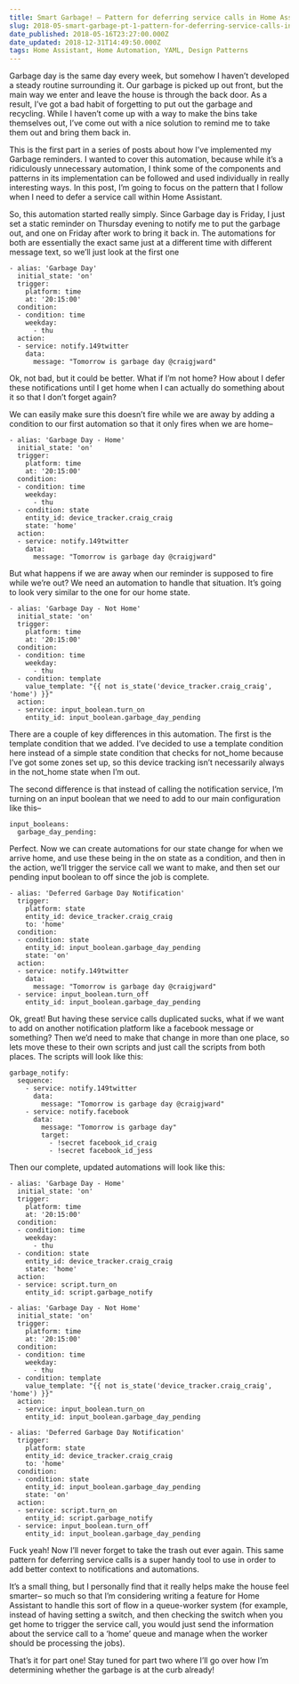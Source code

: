 ```yaml
---
title: Smart Garbage! – Pattern for deferring service calls in Home Assistant
slug: 2018-05-smart-garbage-pt-1-pattern-for-deferring-service-calls-in-home-assistant
date_published: 2018-05-16T23:27:00.000Z
date_updated: 2018-12-31T14:49:50.000Z
tags: Home Assistant, Home Automation, YAML, Design Patterns
---
```


Garbage day is the same day every week, but somehow I haven’t developed a steady routine surrounding it. Our garbage is picked up out front, but the main way we enter and leave the house is through the back door. As a result, I’ve got a bad habit of forgetting to put out the garbage and recycling. While I haven’t come up with a way to make the bins take themselves out, I’ve come out with a nice solution to remind me to take them out and bring them back in.

This is the first part in a series of posts about how I’ve implemented my Garbage reminders. I wanted to cover this automation, because while it’s a ridiculously unnecessary automation, I think some of the components and patterns in its implementation can be followed and used individually in really interesting ways. In this post, I’m going to focus on the pattern that I follow when I need to defer a service call within Home Assistant.

So, this automation started really simply. Since Garbage day is Friday, I just set a static reminder on Thursday evening to notify me to put the garbage out, and one on Friday after work to bring it back in. The automations for both are essentially the exact same just at a different time with different message text, so we’ll just look at the first one

    - alias: 'Garbage Day'
      initial_state: 'on'
      trigger:
        platform: time
        at: '20:15:00'
      condition:
      - condition: time
        weekday:
          - thu
      action:
      - service: notify.149twitter
        data:
          message: "Tomorrow is garbage day @craigjward"

Ok, not bad, but it could be better. What if I’m not home? How about I defer these notifications until I get home when I can actually do something about it so that I don’t forget again?

We can easily make sure this doesn’t fire while we are away by adding a condition to our first automation so that it only fires when we are home–

    - alias: 'Garbage Day - Home'
      initial_state: 'on'
      trigger:
        platform: time
        at: '20:15:00'
      condition:
      - condition: time
        weekday:
          - thu
      - condition: state
        entity_id: device_tracker.craig_craig
        state: 'home'
      action:
      - service: notify.149twitter
        data:
          message: "Tomorrow is garbage day @craigjward"

But what happens if we are away when our reminder is supposed to fire while we’re out? We need an automation to handle that situation. It’s going to look very similar to the one for our home state.

    - alias: 'Garbage Day - Not Home'
      initial_state: 'on'
      trigger:
        platform: time
        at: '20:15:00'
      condition:
      - condition: time
        weekday:
          - thu
      - condition: template
        value_template: "{{ not is_state('device_tracker.craig_craig', 'home') }}"
      action:
      - service: input_boolean.turn_on
        entity_id: input_boolean.garbage_day_pending

There are a couple of key differences in this automation. The first is the template condition that we added. I’ve decided to use a template condition here instead of a simple state condition that checks for not_home because I’ve got some zones set up, so this device tracking isn’t necessarily always in the not_home state when I’m out.

The second difference is that instead of calling the notification service, I’m turning on an input boolean that we need to add to our main configuration like this–

    input_booleans:
      garbage_day_pending:

Perfect. Now we can create automations for our state change for when we arrive home, and use these being in the on state as a condition, and then in the action, we’ll trigger the service call we want to make, and then set our pending input boolean to off since the job is complete.

    - alias: 'Deferred Garbage Day Notification'
      trigger:
        platform: state
        entity_id: device_tracker.craig_craig
        to: 'home'
      condition:
      - condition: state
        entity_id: input_boolean.garbage_day_pending
        state: 'on'
      action:
      - service: notify.149twitter
        data:
          message: "Tomorrow is garbage day @craigjward"
      - service: input_boolean.turn_off
        entity_id: input_boolean.garbage_day_pending

Ok, great! But having these service calls duplicated sucks, what if we want to add on another notification platform like a facebook message or something? Then we’d need to make that change in more than one place, so lets move these to their own scripts and just call the scripts from both places. The scripts will look like this:

    garbage_notify:
      sequence:
        - service: notify.149twitter
          data:
            message: "Tomorrow is garbage day @craigjward"
        - service: notify.facebook
          data:
            message: "Tomorrow is garbage day"
            target:
              - !secret facebook_id_craig
              - !secret facebook_id_jess

Then our complete, updated automations will look like this:

    - alias: 'Garbage Day - Home'
      initial_state: 'on'
      trigger:
        platform: time
        at: '20:15:00'
      condition:
      - condition: time
        weekday:
          - thu
      - condition: state
        entity_id: device_tracker.craig_craig
        state: 'home'
      action:
      - service: script.turn_on
        entity_id: script.garbage_notify
    
    - alias: 'Garbage Day - Not Home'
      initial_state: 'on'
      trigger:
        platform: time
        at: '20:15:00'
      condition:
      - condition: time
        weekday:
          - thu
      - condition: template
        value_template: "{{ not is_state('device_tracker.craig_craig', 'home') }}"
      action:
      - service: input_boolean.turn_on
        entity_id: input_boolean.garbage_day_pending
    
    - alias: 'Deferred Garbage Day Notification'
      trigger:
        platform: state
        entity_id: device_tracker.craig_craig
        to: 'home'
      condition:
      - condition: state
        entity_id: input_boolean.garbage_day_pending
        state: 'on'
      action:
      - service: script.turn_on
        entity_id: script.garbage_notify
      - service: input_boolean.turn_off
        entity_id: input_boolean.garbage_day_pending

Fuck yeah! Now I’ll never forget to take the trash out ever again. This same pattern for deferring service calls is a super handy tool to use in order to add better context to notifications and automations.

It’s a small thing, but I personally find that it really helps make the house feel smarter– so much so that I’m considering writing a feature for Home Assistant to handle this sort of flow in a queue-worker system (for example, instead of having setting a switch, and then checking the switch when you get home to trigger the service call, you would just send the information about the service call to a ‘home’ queue and manage when the worker should be processing the jobs).

That’s it for part one! Stay tuned for part two where I’ll go over how I’m determining whether the garbage is at the curb already!
